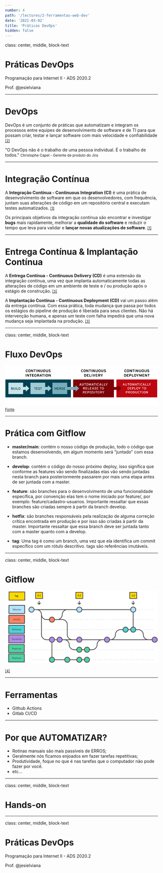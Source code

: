 ```yaml
---
number: 4
path: '/lectures/2-ferramentas-web-dev'
date: '2021-03-02'
title: 'Práticas DevOps'
hidden: false
---
```


class: center, middle, block-text

# Práticas DevOps

Programação para Internet II - ADS 2020.2

Prof. @jesielviana

---

# DevOps

DevOps é um conjunto de práticas que automatizam e integram os processos entre equipes de desenvolvimento de software e de TI para que possam criar, testar e lançar software com mais velocidade e confiabilidade
<small><a href="https://www.atlassian.com/br/devops" target="_blank">[2]</a></small>

"O DevOps não é o trabalho de uma pessoa individual. É o trabalho de todos."
<small>Christophe Capel - Gerente de produto do Jira</small>

---

# Integração Contínua

A **Integração Contínua - Continuous Integration (CI)** é uma prática de desenvolvimento de software em que os desenvolvedores, com frequência, juntam suas alterações de código em um repositório central e executam testes automatizados.
<small><a href="https://aws.amazon.com/pt/devops/continuous-integration/" target="_blank">[1]</a></small>

Os principais objetivos da integração contínua são encontrar e investigar **bugs** mais rapidamente, melhorar a **qualidade do software** e reduzir o tempo que leva para validar e **lançar novas atualizações de software**.
<small><a href="https://aws.amazon.com/pt/devops/continuous-integration/" target="_blank">[1]</a></small>

---

# Entrega Contínua & Implantação Contínua

A **Entrega Contínua - Continuous Delivery (CD)** é uma extensão da integração contínua, uma vez que implanta automaticamente todas as alterações de código em um ambiente de teste e / ou produção após o estágio de construção.
<small><a href="https://www.atlassian.com/br/continuous-delivery/principles/continuous-integration-vs-delivery-vs-deployment" target="_blank">[3]</a></small>

A **Implantação Contínua - Continuous Deployment (CD)** vai um passo além da entrega contínua. Com essa prática, toda mudança que passa por todos os estágios do pipeline de produção é liberada para seus clientes. Não há intervenção humana, e apenas um teste com falha impedirá que uma nova mudança seja implantada na produção.
<small><a href="https://www.atlassian.com/br/continuous-delivery/principles/continuous-integration-vs-delivery-vs-deployment" target="_blank">[3]</a></small>

---

class: center, middle, block-text

# Fluxo DevOps

![image](../../images/lectures/ci-cd-flow.png)
<small><a href="https://www.redhat.com/pt-br/topics/devops/what-is-continuous-delivery" target="_blank">Fonte</a></small>

---

# Prática com Gitflow

- **master/main**: contém o nosso código de produção, todo o código que estamos desenvolvendo, em algum momento será “juntado” com essa branch.

- **develop**: contém o código do nosso próximo deploy, isso significa que conforme as features vão sendo finalizadas elas vão sendo juntadas nesta branch para posteriormente passarem por mais uma etapa antes de ser juntada com a master.

- **feature**: são branches para o desenvolvimento de uma funcionalidade específica, por convenção elas tem o nome iniciado por feature/, por exemplo: feature/cadastro-usuarios. Importante ressaltar que essas branches são criadas sempre à partir da branch develop.

- **hotfix**: são branches responsáveis pela realização de alguma correção crítica encontrada em produção e por isso são criadas à partir da master. Importante ressaltar que essa branch deve ser juntada tanto com a master quanto com a develop.

- **tag**: Uma tag é como um branch, uma vez que ela identifica um commit específico com um rótulo descritivo. tags são referências imutáveis.

---

class: center, middle, block-text

# Gitflow

![image](../../images/lectures/gitflow.png)

<small><a href="https://maximgorbatyuk.gitbook.io/knowledge-base/software-development/2019-11-27-gitflow-short-info" target="_blank">[4]</a></small>

---

# Ferramentas

- Github Actions
- Gitlab CI/CD

---

# Por que AUTOMATIZAR?

- Rotinas manuais são mais passíveis de ERROS;
- Geralmente nós ficamos enjoados em fazer tarefas repetitivas;
- Produtividade, foque no que é nas tarefas que o computador não pode fazer por você.
- etc...

---

class: center, middle, block-text

# Hands-on

---

class: center, middle, block-text

# Práticas DevOps

Programação para Internet II - ADS 2020.2

Prof. @jesielviana
